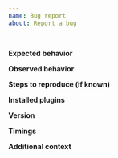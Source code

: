 ```yaml
---
name: Bug report
about: Report a bug

---
```


**Expected behavior**
<!-- Tell us what behavior is expected --> 

**Observed behavior**
<!-- Tell us what is happening -->

**Steps to reproduce (if known)**
<!-- Tell us how did you make this happen
     details are always useful -->

**Installed plugins**
<!-- Give us a screenshot of your /plugins -->

**Version**
<!-- This can be seen by the output of /version . Just screenshot that and give it to us -->

**Timings**
<!-- (Optional) Please run a timings report and paste the link here. This helps us track down the problem easier and much quicker -->

**Additional context**
<!-- Anything other you want us to know -->
